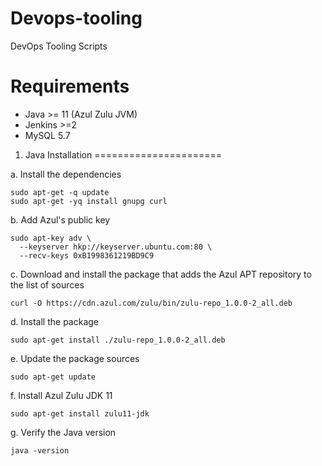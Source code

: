 # Devops-tooling
DevOps Tooling Scripts

Requirements
============
* Java >= 11 (Azul Zulu JVM)
* Jenkins >=2
* MySQL 5.7

01. Java Installation 
======================

a. Install the dependencies
```console
sudo apt-get -q update
sudo apt-get -yq install gnupg curl
```
b. Add Azul's public key 
```console
sudo apt-key adv \
  --keyserver hkp://keyserver.ubuntu.com:80 \
  --recv-keys 0xB1998361219BD9C9
```  
c. Download and install the package that adds the Azul APT repository to the list of sources 
```console
curl -O https://cdn.azul.com/zulu/bin/zulu-repo_1.0.0-2_all.deb
```
d. Install the package
```console
sudo apt-get install ./zulu-repo_1.0.0-2_all.deb
```
e. Update the package sources
```console
sudo apt-get update
```
f. Install Azul Zulu JDK 11
```console
sudo apt-get install zulu11-jdk
```
g. Verify the Java version
```console
java -version
```
